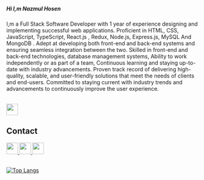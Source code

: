 
<dl>
  
  <h5> Hi I,m Nazmul Hosen </h5>
I,m a Full Stack Software Developer with 1 year of experience designing and implementing successful web applications. Proficient in HTML, CSS, JavaScript, TypeScript, React.js , Redux, Node.js, Express.js, MySQL And MongoDB  . Adept at developing both front-end and back-end systems and ensuring seamless integration between the two. Skilled in front-end and back-end technologies,  database management systems, Ability to work independently or as part of a team, Continuous learning and staying up-to-date with industry advancements. Proven track record of delivering high-quality, scalable, and user-friendly solutions that meet the needs of clients and end-users. Committed to staying current with industry trends and advancements to continuously improve the user experience.
</dl>

</br>

<a href="https://drive.google.com/uc?id=1eZOpU5OKboc29XnOFk9QVCGyhimm5fBa&export=download"    >
<img src="https://icon-library.com/images/file-download-icon-png/file-download-icon-png-9.jpg" width="30" height="30">
  </a>




<h2>Contact</h2>
</hr>
<a href="https://github.com/nazmulhosens" target="_blank">
<img src="https://cdn0.iconfinder.com/data/icons/shift-logotypes/32/Github-512.png" width="30" height="30" >  
  </a>
  
  <a href="https://www.linkedin.com/in/nazmulhosens" target="_blank">
<img src="https://cdn1.iconfinder.com/data/icons/logotypes/32/circle-linkedin-512.png" width="30" height="30"   >  
  </a>
  <a href="https://www.facebook.com/nazmulhosens" target="_blank">
<img src="https://seeklogo.com/images/F/facebook-icon-logo-819DD0A07B-seeklogo.com.png" width="30" height="30"   >  
  </a>


</br>
</br>


[![Top Langs](https://github-readme-stats.vercel.app/api/top-langs/?username=nazmulhosens)](https://github.com/anuraghazra/github-readme-stats)

